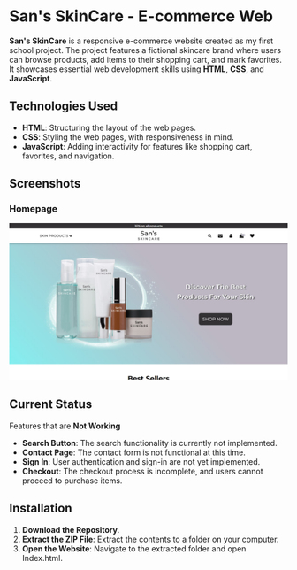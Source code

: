 # **San's SkinCare - E-commerce Web**

**San's SkinCare** is a responsive e-commerce website created as my first school project.
The project features a fictional skincare brand where users can browse products, add items to their shopping cart, and mark favorites.
It showcases essential web development skills using **HTML**, **CSS**, and **JavaScript**.

## **Technologies Used**

- **HTML**: Structuring the layout of the web pages.
- **CSS**: Styling the web pages, with responsiveness in mind.
- **JavaScript**: Adding interactivity for features like shopping cart, favorites, and navigation.


## Screenshots

### Homepage
![Homepage](./Screenshots/Homepage.jpg)

## **Current Status**

Features that are **Not Working**
- **Search Button**: The search functionality is currently not implemented.
- **Contact Page**: The contact form is not functional at this time.
- **Sign In**: User authentication and sign-in are not yet implemented.
- **Checkout**: The checkout process is incomplete, and users cannot proceed to purchase items.

## Installation

1. **Download the Repository**.
2. **Extract the ZIP File**: Extract the contents to a folder on your computer.
3. **Open the Website**: Navigate to the extracted folder and open Index.html.
